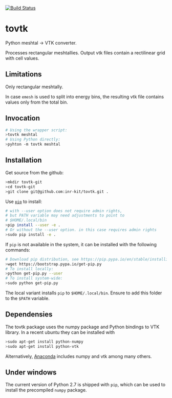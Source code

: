 [![Build Status](https://travis-ci.org/inr-kit/tovtk.svg?branch=master)](https://travis-ci.org/inr-kit/tovtk)

# tovtk
Python meshtal -> VTK converter.

Processes rectangular meshtallies. Output vtk files contain a rectilinear grid with cell values.

## Limitations
Only rectangular meshtally. 

In case `emesh` is used to split into energy bins, the resulting vtk file
contains values only from the total bin.

## Invocation

```bash
# Using the wrapper script:
>tovtk meshtal
# Using Python directly:
>pyhton -m tovtk meshtal
```

## Installation
Get source from the github:
```bash
>mkdir tovtk-git
>cd tovtk-git
>git clone git@github.com:inr-kit/tovtk.git .
```
Use [`pip`](https://pip.pypa.io/en/stable/) to install:
```bash
# with --user option does not require admin rights, 
# but PATH variable may need adjustments to point to 
# $HOME/.local/bin
>pip install --user -e .
# Or without the --user option. in this case requires admin rights
>sudo pip install -e .
```
If `pip` is not available in the system, it can be installed with the following commands:

```bash
# Download pip distribution, see https://pip.pypa.io/en/stable/installing/
>wget https://bootstrap.pypa.io/get-pip.py
# To install locally:
>python get-pip.py --user
# To install system-wide:
>sudo python get-pip.py
```
The local variant installs `pip` to `$HOME/.local/bin`. Ensure to add this folder to the `$PATH` variable.

## Dependensies
The tovtk package uses the numpy package and Python bindings to VTK library. In
a recent ubuntu they can be installed with 
```bash
>sudo apt-get install python-numpy
>sudo apt-get install python-vtk
```

Alternatively, [Anaconda](https://www.continuum.io) includes numpy and vtk among many others.

## Under windows
The current version of Python 2.7 is shipped with `pip`, which can be used to install the precompiled `numpy` package. 

